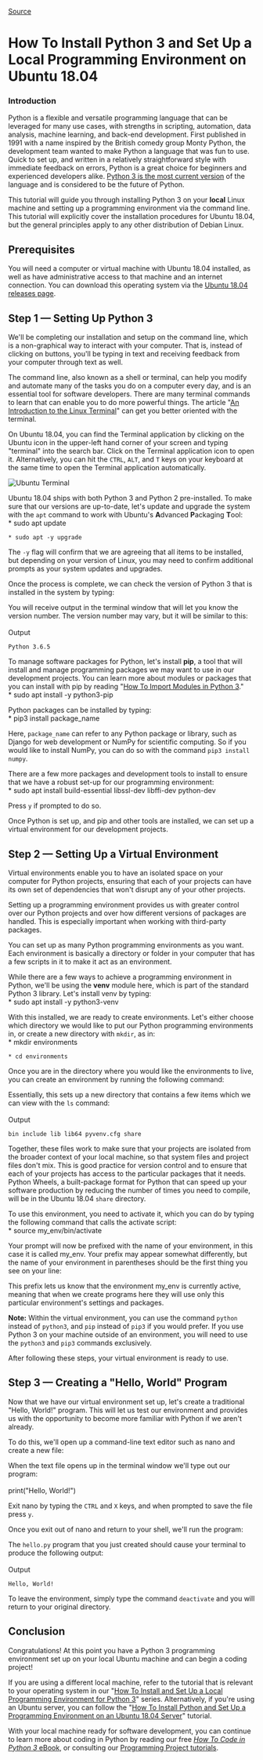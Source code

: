 [Source](https://www.digitalocean.com/community/tutorials/how-to-install-python-3-and-set-up-a-local-programming-environment-on-ubuntu-18-04 "Permalink to How To Install Python 3 and Set Up a Local Programming Environment on Ubuntu 18.04")

# How To Install Python 3 and Set Up a Local Programming Environment on Ubuntu 18.04

### Introduction

Python is a flexible and versatile programming language that can be leveraged for many use cases, with strengths in scripting, automation, data analysis, machine learning, and back-end development. First published in 1991 with a name inspired by the British comedy group Monty Python, the development team wanted to make Python a language that was fun to use. Quick to set up, and written in a relatively straightforward style with immediate feedback on errors, Python is a great choice for beginners and experienced developers alike. [Python 3 is the most current version][1] of the language and is considered to be the future of Python. 

This tutorial will guide you through installing Python 3 on your **local** Linux machine and setting up a programming environment via the command line. This tutorial will explicitly cover the installation procedures for Ubuntu 18.04, but the general principles apply to any other distribution of Debian Linux. 

## Prerequisites

You will need a computer or virtual machine with Ubuntu 18.04 installed, as well as have administrative access to that machine and an internet connection. You can download this operating system via the [Ubuntu 18.04 releases page][2]. 

## Step 1 — Setting Up Python 3

We'll be completing our installation and setup on the command line, which is a non-graphical way to interact with your computer. That is, instead of clicking on buttons, you'll be typing in text and receiving feedback from your computer through text as well. 

The command line, also known as a shell or terminal, can help you modify and automate many of the tasks you do on a computer every day, and is an essential tool for software developers. There are many terminal commands to learn that can enable you to do more powerful things. The article "[An Introduction to the Linux Terminal][3]" can get you better oriented with the terminal.

On Ubuntu 18.04, you can find the Terminal application by clicking on the Ubuntu icon in the upper-left hand corner of your screen and typing "terminal" into the search bar. Click on the Terminal application icon to open it. Alternatively, you can hit the `CTRL`, `ALT`, and `T` keys on your keyboard at the same time to open the Terminal application automatically. 

![Ubuntu Terminal][4]

Ubuntu 18.04 ships with both Python 3 and Python 2 pre-installed. To make sure that our versions are up-to-date, let's update and upgrade the system with the `apt` command to work with Ubuntu's **A**dvanced **P**ackaging **T**ool:
​    
        * sudo apt update
    
    * sudo apt -y upgrade


The `-y` flag will confirm that we are agreeing that all items to be installed, but depending on your version of Linux, you may need to confirm additional prompts as your system updates and upgrades. 

Once the process is complete, we can check the version of Python 3 that is installed in the system by typing: 

You will receive output in the terminal window that will let you know the version number. The version number may vary, but it will be similar to this:
​    
​    
    Output
    
    Python 3.6.5


To manage software packages for Python, let's install **pip**, a tool that will install and manage programming packages we may want to use in our development projects. You can learn more about modules or packages that you can install with pip by reading "[How To Import Modules in Python 3][5]."
​    
        * sudo apt install -y python3-pip


Python packages can be installed by typing:
​    
        * pip3 install package_name


Here, `package_name` can refer to any Python package or library, such as Django for web development or NumPy for scientific computing. So if you would like to install NumPy, you can do so with the command `pip3 install numpy`.

There are a few more packages and development tools to install to ensure that we have a robust set-up for our programming environment:
​    
        * sudo apt install build-essential libssl-dev libffi-dev python-dev


Press `y` if prompted to do so.

Once Python is set up, and pip and other tools are installed, we can set up a virtual environment for our development projects.

## Step 2 — Setting Up a Virtual Environment

Virtual environments enable you to have an isolated space on your computer for Python projects, ensuring that each of your projects can have its own set of dependencies that won't disrupt any of your other projects.

Setting up a programming environment provides us with greater control over our Python projects and over how different versions of packages are handled. This is especially important when working with third-party packages. 

You can set up as many Python programming environments as you want. Each environment is basically a directory or folder in your computer that has a few scripts in it to make it act as an environment. 

While there are a few ways to achieve a programming environment in Python, we'll be using the **venv** module here, which is part of the standard Python 3 library. Let's install venv by typing: 
​    
        * sudo apt install -y python3-venv


With this installed, we are ready to create environments. Let's either choose which directory we would like to put our Python programming environments in, or create a new directory with `mkdir`, as in:
​    
        * mkdir environments
    
    * cd environments


Once you are in the directory where you would like the environments to live, you can create an environment by running the following command:

Essentially, this sets up a new directory that contains a few items which we can view with the `ls` command:
​    
​    
    Output
    
    bin include lib lib64 pyvenv.cfg share


Together, these files work to make sure that your projects are isolated from the broader context of your local machine, so that system files and project files don't mix. This is good practice for version control and to ensure that each of your projects has access to the particular packages that it needs. Python Wheels, a built-package format for Python that can speed up your software production by reducing the number of times you need to compile, will be in the Ubuntu 18.04 `share` directory.

To use this environment, you need to activate it, which you can do by typing the following command that calls the activate script:
​    
        * source my_env/bin/activate


Your prompt will now be prefixed with the name of your environment, in this case it is called my_env. Your prefix may appear somewhat differently, but the name of your environment in parentheses should be the first thing you see on your line:

This prefix lets us know that the environment my_env is currently active, meaning that when we create programs here they will use only this particular environment's settings and packages. 

**Note:** Within the virtual environment, you can use the command `python` instead of `python3`, and `pip` instead of `pip3` if you would prefer. If you use Python 3 on your machine outside of an environment, you will need to use the `python3` and `pip3` commands exclusively.   

After following these steps, your virtual environment is ready to use.

## Step 3 — Creating a "Hello, World" Program

Now that we have our virtual environment set up, let's create a traditional "Hello, World!" program. This will let us test our environment and provides us with the opportunity to become more familiar with Python if we aren't already. 

To do this, we'll open up a command-line text editor such as nano and create a new file:

When the text file opens up in the terminal window we'll type out our program:
​    
​    
    print("Hello, World!")


Exit nano by typing the `CTRL` and `X` keys, and when prompted to save the file press `y`. 

Once you exit out of nano and return to your shell, we'll run the program:

The `hello.py` program that you just created should cause your terminal to produce the following output:
​    
​    
    Output
    
    Hello, World!


To leave the environment, simply type the command `deactivate` and you will return to your original directory. 

## Conclusion

Congratulations! At this point you have a Python 3 programming environment set up on your local Ubuntu machine and can begin a coding project!

If you are using a different local machine, refer to the tutorial that is relevant to your operating system in our "[How To Install and Set Up a Local Programming Environment for Python 3][6]" series. Alternatively, if you're using an Ubuntu server, you can follow the "[How To Install Python and Set Up a Programming Environment on an Ubuntu 18.04 Server][7]" tutorial.

With your local machine ready for software development, you can continue to learn more about coding in Python by reading our free [_How To Code in Python 3_ eBook][8], or consulting our [Programming Project tutorials][9]. 

[1]: https://www.digitalocean.com/community/tutorials/python-2-vs-python-3-practical-considerations-2
[2]: http://releases.ubuntu.com/releases/18.04/
[3]: https://www.digitalocean.com/community/tutorials/an-introduction-to-the-linux-terminal
[4]: https://assets.digitalocean.com/articles/eng_python/UbuntuDebianSetUp/UbuntuSetUp.png
[5]: https://www.digitalocean.com/community/tutorials/how-to-import-modules-in-python-3
[6]: https://www.digitalocean.com/community/tutorial_series/how-to-install-and-set-up-a-local-programming-environment-for-python-3
[7]: https://www.digitalocean.com/community/tutorials/how-to-install-python-3-and-set-up-a-programming-environment-on-an-ubuntu-18-04-server
[8]: https://do.co/python-book
[9]: https://www.digitalocean.com/community/tags/project/tutorials

  